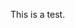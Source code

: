 This is a test.

<script>
var mytest={en : "this is english", pt : "isto é português"};
document.write($mytest[en]);
document.write($mytest[pt]);
</script>

